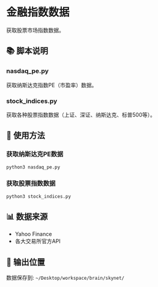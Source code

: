 # 金融指数数据

获取股票市场指数数据。

## 📚 脚本说明

### nasdaq_pe.py
获取纳斯达克指数PE（市盈率）数据。

### stock_indices.py
获取各种股票指数数据（上证、深证、纳斯达克、标普500等）。

## 🚀 使用方法

### 获取纳斯达克PE数据
```bash
python3 nasdaq_pe.py
```

### 获取股票指数数据
```bash
python3 stock_indices.py
```

## 📊 数据来源

- Yahoo Finance
- 各大交易所官方API

## 📂 输出位置

数据保存到: `~/Desktop/workspace/brain/skynet/`

